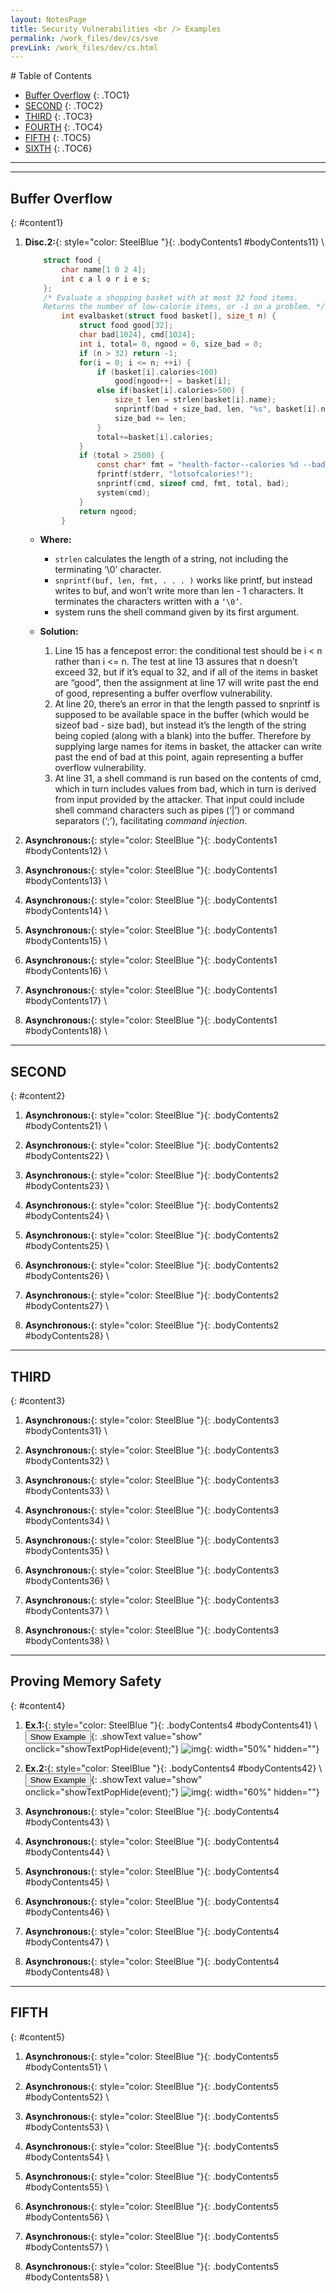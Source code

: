 ```yaml
---
layout: NotesPage
title: Security Vulnerabilities <br /> Examples
permalink: /work_files/dev/cs/sve
prevLink: /work_files/dev/cs.html
---
```



<div markdown="1" class = "TOC">
# Table of Contents

  * [Buffer Overflow](#content1)
  {: .TOC1}
  * [SECOND](#content2)
  {: .TOC2}
  * [THIRD](#content3)
  {: .TOC3}
  * [FOURTH](#content4)
  {: .TOC4}
  * [FIFTH](#content5)
  {: .TOC5}
  * [SIXTH](#content6)
  {: .TOC6}
</div>

***
***

## Buffer Overflow
{: #content1}

1. **Disc.2:**{: style="color: SteelBlue  "}{: .bodyContents1 #bodyContents11} \\
    ```c
        struct food {
            char name[1 0 2 4];
            int c a l o r i e s;
        };
        /* Evaluate a shopping basket with at most 32 food items.
        Returns the number of low-calorie items, or -1 on a problem. */
            int evalbasket(struct food basket[], size_t n) {
                struct food good[32];
                char bad[1024], cmd[1024];
                int i, total= 0, ngood = 0, size_bad = 0;
                if (n > 32) return -1;
                for(i = 0; i <= n; ++i) {
                    if (basket[i].calories<100)
                        good[ngood++] = basket[i];
                    else if(basket[i].calories>500) {
                        size_t len = strlen(basket[i].name);
                        snprintf(bad + size_bad, len, "%s", basket[i].name);
                        size_bad += len;
                    }
                    total+=basket[i].calories;
                }
                if (total > 2500) {
                    const char* fmt = "health-factor--calories %d --bad-items %s";
                    fprintf(stderr, "lotsofcalories!");
                    snprintf(cmd, sizeof cmd, fmt, total, bad);
                    system(cmd);
                }
                return ngood;
            }
    ```
    * **Where:**
        * ```strlen``` calculates the length of a string, not including the terminating ‘\0’ character.
        * ```snprintf(buf, len, fmt, . . . )``` works like printf, but instead writes to buf, and won’t write more than len - 1 characters. It terminates the characters written with a ```‘\0’```.
        * system runs the shell command given by its first argument.

    * **Solution:**
        1. Line 15 has a fencepost error: the conditional test should be i < n rather than i <= n. The test at line 13 assures that n doesn’t exceed 32, but if it’s equal to 32, and if all of the items in basket are “good”, then the assignment at line 17 will write past the end of good, representing a buffer overflow vulnerability.
        2. At line 20, there’s an error in that the length passed to snprintf is supposed to be available space in the buffer (which would be sizeof bad - size bad), but instead it’s the length of the string being copied (along with a blank) into the buffer. Therefore by supplying large names for items in basket, the attacker can write past the end of bad at this point, again representing a buffer overflow vulnerability.
        3. At line 31, a shell command is run based on the contents of cmd, which in turn includes values from bad, which in turn is derived from input provided by the attacker. That input could include shell command characters such as pipes (‘\|’) or command separators (‘;’), facilitating _command injection_.

2. **Asynchronous:**{: style="color: SteelBlue  "}{: .bodyContents1 #bodyContents12} \\

3. **Asynchronous:**{: style="color: SteelBlue  "}{: .bodyContents1 #bodyContents13} \\

4. **Asynchronous:**{: style="color: SteelBlue  "}{: .bodyContents1 #bodyContents14} \\

5. **Asynchronous:**{: style="color: SteelBlue  "}{: .bodyContents1 #bodyContents15} \\

6. **Asynchronous:**{: style="color: SteelBlue  "}{: .bodyContents1 #bodyContents16} \\

7. **Asynchronous:**{: style="color: SteelBlue  "}{: .bodyContents1 #bodyContents17} \\

8. **Asynchronous:**{: style="color: SteelBlue  "}{: .bodyContents1 #bodyContents18} \\

***

## SECOND
{: #content2}

1. **Asynchronous:**{: style="color: SteelBlue  "}{: .bodyContents2 #bodyContents21} \\

2. **Asynchronous:**{: style="color: SteelBlue  "}{: .bodyContents2 #bodyContents22} \\

3. **Asynchronous:**{: style="color: SteelBlue  "}{: .bodyContents2 #bodyContents23} \\

4. **Asynchronous:**{: style="color: SteelBlue  "}{: .bodyContents2 #bodyContents24} \\

5. **Asynchronous:**{: style="color: SteelBlue  "}{: .bodyContents2 #bodyContents25} \\

6. **Asynchronous:**{: style="color: SteelBlue  "}{: .bodyContents2 #bodyContents26} \\

7. **Asynchronous:**{: style="color: SteelBlue  "}{: .bodyContents2 #bodyContents27} \\

8. **Asynchronous:**{: style="color: SteelBlue  "}{: .bodyContents2 #bodyContents28} \\

***

## THIRD
{: #content3}

1. **Asynchronous:**{: style="color: SteelBlue  "}{: .bodyContents3 #bodyContents31} \\

2. **Asynchronous:**{: style="color: SteelBlue  "}{: .bodyContents3 #bodyContents32} \\

3. **Asynchronous:**{: style="color: SteelBlue  "}{: .bodyContents3 #bodyContents33} \\

4. **Asynchronous:**{: style="color: SteelBlue  "}{: .bodyContents3 #bodyContents34} \\

5. **Asynchronous:**{: style="color: SteelBlue  "}{: .bodyContents3 #bodyContents35} \\

6. **Asynchronous:**{: style="color: SteelBlue  "}{: .bodyContents3 #bodyContents36} \\

7. **Asynchronous:**{: style="color: SteelBlue  "}{: .bodyContents3 #bodyContents37} \\

8. **Asynchronous:**{: style="color: SteelBlue  "}{: .bodyContents3 #bodyContents38} \\

***

## Proving Memory Safety
{: #content4}

1. **Ex.1:**{: style="color: SteelBlue  "}{: .bodyContents4 #bodyContents41} \\
    <button>Show Example</button>{: .showText value="show"
    onclick="showTextPopHide(event);"}
    ![img](/main_files/cs/sve/41.png){: width="50%" hidden=""}

2. **Ex.2:**{: style="color: SteelBlue  "}{: .bodyContents4 #bodyContents42} \\
    <button>Show Example</button>{: .showText value="show"
    onclick="showTextPopHide(event);"}
    ![img](/main_files/cs/sve/42.png){: width="60%" hidden=""}

3. **Asynchronous:**{: style="color: SteelBlue  "}{: .bodyContents4 #bodyContents43} \\

4. **Asynchronous:**{: style="color: SteelBlue  "}{: .bodyContents4 #bodyContents44} \\

5. **Asynchronous:**{: style="color: SteelBlue  "}{: .bodyContents4 #bodyContents45} \\

6. **Asynchronous:**{: style="color: SteelBlue  "}{: .bodyContents4 #bodyContents46} \\

7. **Asynchronous:**{: style="color: SteelBlue  "}{: .bodyContents4 #bodyContents47} \\

8. **Asynchronous:**{: style="color: SteelBlue  "}{: .bodyContents4 #bodyContents48} \\

***

## FIFTH
{: #content5}

1. **Asynchronous:**{: style="color: SteelBlue  "}{: .bodyContents5 #bodyContents51} \\

2. **Asynchronous:**{: style="color: SteelBlue  "}{: .bodyContents5 #bodyContents52} \\

3. **Asynchronous:**{: style="color: SteelBlue  "}{: .bodyContents5 #bodyContents53} \\

4. **Asynchronous:**{: style="color: SteelBlue  "}{: .bodyContents5 #bodyContents54} \\

5. **Asynchronous:**{: style="color: SteelBlue  "}{: .bodyContents5 #bodyContents55} \\

6. **Asynchronous:**{: style="color: SteelBlue  "}{: .bodyContents5 #bodyContents56} \\

7. **Asynchronous:**{: style="color: SteelBlue  "}{: .bodyContents5 #bodyContents57} \\

8. **Asynchronous:**{: style="color: SteelBlue  "}{: .bodyContents5 #bodyContents58} \